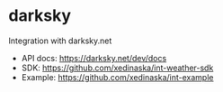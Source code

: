 # darksky
Integration with darksky.net

- API docs: https://darksky.net/dev/docs
- SDK: https://github.com/xedinaska/int-weather-sdk
- Example: https://github.com/xedinaska/int-example
